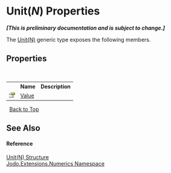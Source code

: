 # Unit(*N*) Properties
 _**\[This is preliminary documentation and is subject to change.\]**_

The <a href="T_Jodo_Extensions_Numerics_Unit_1">Unit(N)</a> generic type exposes the following members.


## Properties
&nbsp;<table><tr><th></th><th>Name</th><th>Description</th></tr><tr><td>![Public property](media/pubproperty.gif "Public property")</td><td><a href="P_Jodo_Extensions_Numerics_Unit_1_Value">Value</a></td><td /></tr></table>&nbsp;
<a href="#unit(*n*)-properties">Back to Top</a>

## See Also


#### Reference
<a href="T_Jodo_Extensions_Numerics_Unit_1">Unit(N) Structure</a><br /><a href="N_Jodo_Extensions_Numerics">Jodo.Extensions.Numerics Namespace</a><br />